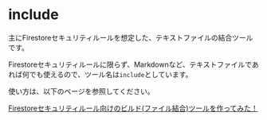 # include

主にFirestoreセキュリティルールを想定した、テキストファイルの結合ツールです。

Firestoreセキュリティルールに限らず、Markdownなど、テキストファイルであれば何でも使えるので、ツール名は`include`としています。

使い方は、以下のページを参照してください。

[Firestoreセキュリティルール向けのビルド(ファイル結合)ツールを作ってみた！](https://mlog.wlaboratory.com/entry/category/release/package/include)
